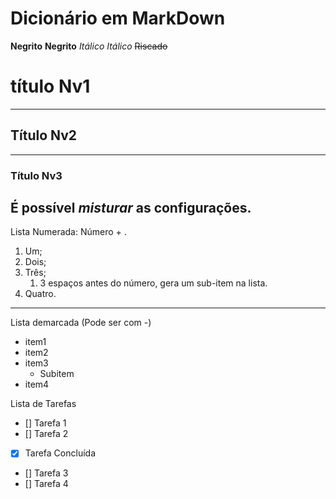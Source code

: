 # Dicionário em MarkDown
 **Negrito**
 __Negrito__
 *Itálico*
 _Itálico_
 ~~Riscado~~
# título Nv1
---
## Título Nv2
***
### Título Nv3
É possível __*misturar*__ as configurações.
---
Lista Numerada: Número + .
1. Um;
1. Dois;
1. Três;
   1. 3 espaços antes do número, gera um sub-item na lista.
1. Quatro.

***
Lista demarcada (Pode ser com -)
* item1
* item2
* item3
   * Subitem
* item4

Lista de Tarefas
- [] Tarefa 1
- [] Tarefa 2
- [x] Tarefa Concluída
- [] Tarefa 3
- [] Tarefa 4